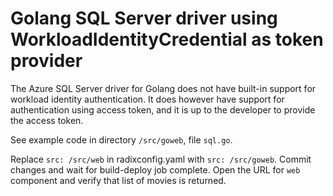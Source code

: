 # Golang SQL Server driver using WorkloadIdentityCredential as token provider

The Azure SQL Server driver for Golang does not have built-in support for workload identity authentication. It does however have support for authentication using access token, and it is up to the developer to provide the access token.

See example code in directory `/src/goweb`, file `sql.go`.

Replace `src: /src/web` in radixconfig.yaml with `src: /src/goweb`. Commit changes and wait for build-deploy job complete. Open the URL for `web` component and verify that list of movies is returned.


